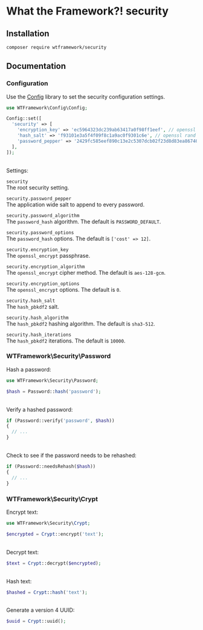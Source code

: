 # What the Framework?! security

## Installation
```bash
composer require wtframework/security
```

## Documentation

### Configuration
Use the [Config](https://github.com/wtframework/config) library to set the security configuration settings.
```php
use WTFramework\Config\Config;

Config::set([
  'security' => [
    'encryption_key' => 'ec5964323dc239ab63417a0f98ff1eef', // openssl rand -hex 16
    'hash_salt' => 'f93101e3a5f4f09f8c1a9ac0f9301c6e', // openssl rand -hex 16
    'password_pepper' => '2429fc585eef890c13e2c5307dcb02f23d8d83ea86740d864a6e79e2a7613cd1a95efd42', // openssl rand -hex 36
  ],
]);
```
\
Settings:

`security`\
The root security setting.

`security.password_pepper`\
The application wide salt to append to every password.

`security.password_algorithm`\
The `password_hash` algorithm. The default is `PASSWORD_DEFAULT`.

`security.password_options`\
The `password_hash` options. The default is `['cost' => 12]`.

`security.encryption_key`\
The `openssl_encrypt` passphrase.

`security.encryption_algorithm`\
The `openssl_encrypt` cipher method. The default is `aes-128-gcm`.

`security.encryption_options`\
The `openssl_encrypt` options. The default is `0`.

`security.hash_salt`\
The `hash_pbkdf2` salt.

`security.hash_algorithm`\
The `hash_pbkdf2` hashing algorithm. The default is `sha3-512`.

`security.hash_iterations`\
The `hash_pbkdf2` iterations. The default is `10000`.

### WTFramework\Security\Password
Hash a password:
```php
use WTFramework\Security\Password;

$hash = Password::hash('password');
```
\
Verify a hashed password:
```php
if (Password::verify('password', $hash))
{
  // ...
}
```
\
Check to see if the password needs to be rehashed:
```php
if (Password::needsRehash($hash))
{
  // ...
}
```

### WTFramework\Security\Crypt
Encrypt text:
```php
use WTFramework\Security\Crypt;

$encrypted = Crypt::encrypt('text');
```
\
Decrypt text:
```php
$text = Crypt::decrypt($encrypted);
```
\
Hash text:
```php
$hashed = Crypt::hash('text');
```
\
Generate a version 4 UUID:
```php
$uuid = Crypt::uuid();
```